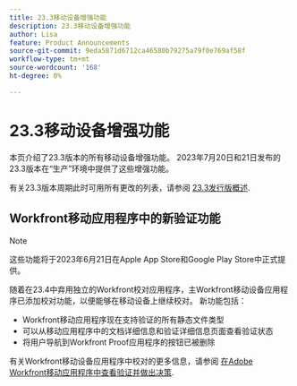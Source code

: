 ```yaml
---
title: 23.3移动设备增强功能
description: 23.3移动设备增强功能
author: Lisa
feature: Product Announcements
source-git-commit: 9eda5871d6712ca46580b79275a79f0e769af58f
workflow-type: tm+mt
source-wordcount: '168'
ht-degree: 0%

---
```


# 23.3移动设备增强功能

本页介绍了23.3版本的所有移动设备增强功能。 2023年7月20日和21日发布的23.3版本在“生产”环境中提供了这些增强功能。

有关23.3版本周期此时可用所有更改的列表，请参阅 [23.3发行版概述](/help/quicksilver/product-announcements/product-releases/23.3-release-activity/23-3-release-overview.md).

## Workfront移动应用程序中的新验证功能

>[!NOTE]
>
>这些功能将于2023年6月21日在Apple App Store和Google Play Store中正式提供。

随着在23.4中弃用独立的Workfront校对应用程序，主Workfront移动设备应用程序已添加校对功能，以便能够在移动设备上继续校对。 新功能包括：

* Workfront移动应用程序现在支持验证的所有静态文件类型
* 可以从移动应用程序中的文档详细信息和验证详细信息页面查看验证状态
* 将用户导航到Workfront Proof应用程序的按钮已被删除

有关Workfront移动设备应用程序中校对的更多信息，请参阅 [在Adobe Workfront移动应用程序中查看验证并做出决策](/help/quicksilver/workfront-basics/mobile-apps/using-the-workfront-mobile-app/work-with-proofs-in-mobile-app.md).
